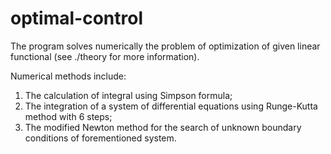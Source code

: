 optimal-control
===============

The program solves numerically the problem of optimization of given linear functional (see ./theory for more information).

Numerical methods include: 
1. The calculation of integral using Simpson formula;
2. The integration of a system of differential equations using Runge-Kutta method with 6 steps;
3. The modified Newton method for the search of unknown boundary conditions of forementioned system.
